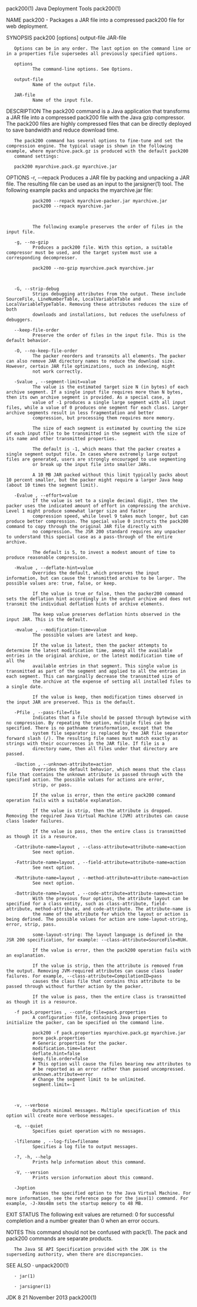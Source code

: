 pack200(1)                                                                                  Java Deployment Tools                                                                                  pack200(1)



NAME
       pack200 - Packages a JAR file into a compressed pack200 file for web deployment.

SYNOPSIS
       pack200 [options] output-file JAR-file

       Options can be in any order. The last option on the command line or in a properties file supersedes all previously specified options.

       options
              The command-line options. See Options.

       output-file
              Name of the output file.

       JAR-file
              Name of the input file.

DESCRIPTION
       The pack200 command is a Java application that transforms a JAR file into a compressed pack200 file with the Java gzip compressor. The pack200 files are highly compressed files that can be directly
       deployed to save bandwidth and reduce download time.

       The pack200 command has several options to fine-tune and set the compression engine. The typical usage is shown in the following example, where myarchive.pack.gz is produced with the default pack200
       command settings:

       pack200 myarchive.pack.gz myarchive.jar


OPTIONS
       -r, --repack
              Produces a JAR file by packing and unpacking a JAR file. The resulting file can be used as an input to the jarsigner(1) tool. The following example packs and unpacks the myarchive.jar file:

              pack200 --repack myarchive-packer.jar myarchive.jar
              pack200 --repack myarchive.jar



              The following example preserves the order of files in the input file.

       -g, --no-gzip
              Produces a pack200 file. With this option, a suitable compressor must be used, and the target system must use a corresponding decompresser.

              pack200 --no-gzip myarchive.pack myarchive.jar



       -G, --strip-debug
              Strips debugging attributes from the output. These include SourceFile, LineNumberTable, LocalVariableTable and LocalVariableTypeTable. Removing these attributes reduces the size of both
              downloads and installations, but reduces the usefulness of debuggers.

       --keep-file-order
              Preserve the order of files in the input file. This is the default behavior.

       -O, --no-keep-file-order
              The packer reorders and transmits all elements. The packer can also remove JAR directory names to reduce the download size. However, certain JAR file optimizations, such as indexing, might
              not work correctly.

       -Svalue , --segment-limit=value
              The value is the estimated target size N (in bytes) of each archive segment. If a single input file requires more than N bytes, then its own archive segment is provided. As a special case, a
              value of -1 produces a single large segment with all input files, while a value of 0 produces one segment for each class. Larger archive segments result in less fragmentation and better
              compression, but processing them requires more memory.

              The size of each segment is estimated by counting the size of each input file to be transmitted in the segment with the size of its name and other transmitted properties.

              The default is -1, which means that the packer creates a single segment output file. In cases where extremely large output files are generated, users are strongly encouraged to use segmenting
              or break up the input file into smaller JARs.

              A 10 MB JAR packed without this limit typically packs about 10 percent smaller, but the packer might require a larger Java heap (about 10 times the segment limit).

       -Evalue , --effort=value
              If the value is set to a single decimal digit, then the packer uses the indicated amount of effort in compressing the archive. Level 1 might produce somewhat larger size and faster
              compression speed, while level 9 takes much longer, but can produce better compression. The special value 0 instructs the pack200 command to copy through the original JAR file directly with
              no compression. The JSR 200 standard requires any unpacker to understand this special case as a pass-through of the entire archive.

              The default is 5, to invest a modest amount of time to produce reasonable compression.

       -Hvalue , --deflate-hint=value
              Overrides the default, which preserves the input information, but can cause the transmitted archive to be larger. The possible values are: true, false, or keep.

              If the value is true or false, then the packer200 command sets the deflation hint accordingly in the output archive and does not transmit the individual deflation hints of archive elements.

              The keep value preserves deflation hints observed in the input JAR. This is the default.

       -mvalue , --modification-time=value
              The possible values are latest and keep.

              If the value is latest, then the packer attempts to determine the latest modification time, among all the available entries in the original archive, or the latest modification time of all the
              available entries in that segment. This single value is transmitted as part of the segment and applied to all the entries in each segment. This can marginally decrease the transmitted size of
              the archive at the expense of setting all installed files to a single date.

              If the value is keep, then modification times observed in the input JAR are preserved. This is the default.

       -Pfile , --pass-file=file
              Indicates that a file should be passed through bytewise with no compression. By repeating the option, multiple files can be specified. There is no pathname transformation, except that the
              system file separator is replaced by the JAR file separator forward slash (/). The resulting file names must match exactly as strings with their occurrences in the JAR file. If file is a
              directory name, then all files under that directory are passed.

       -Uaction , --unknown-attribute=action
              Overrides the default behavior, which means that the class file that contains the unknown attribute is passed through with the specified action. The possible values for actions are error,
              strip, or pass.

              If the value is error, then the entire pack200 command operation fails with a suitable explanation.

              If the value is strip, then the attribute is dropped. Removing the required Java Virtual Machine (JVM) attributes can cause class loader failures.

              If the value is pass, then the entire class is transmitted as though it is a resource.

       -Cattribute-name=layout , --class-attribute=attribute-name=action
              See next option.

       -Fattribute-name=layout , --field-attribute=attribute-name=action
              See next option.

       -Mattribute-name=layout , --method-attribute=attribute-name=action
              See next option.

       -Dattribute-name=layout , --code-attribute=attribute-name=action
              With the previous four options, the attribute layout can be specified for a class entity, such as class-attribute, field-attribute, method-attribute, and code-attribute. The attribute-name is
              the name of the attribute for which the layout or action is being defined. The possible values for action are some-layout-string, error, strip, pass.

              some-layout-string: The layout language is defined in the JSR 200 specification, for example: --class-attribute=SourceFile=RUH.

              If the value is error, then the pack200 operation fails with an explanation.

              If the value is strip, then the attribute is removed from the output. Removing JVM-required attributes can cause class loader failures. For example, --class-attribute=CompilationID=pass
              causes the class file that contains this attribute to be passed through without further action by the packer.

              If the value is pass, then the entire class is transmitted as though it is a resource.

       -f pack.properties , --config-file=pack.properties
              A configuration file, containing Java properties to initialize the packer, can be specified on the command line.

              pack200 -f pack.properties myarchive.pack.gz myarchive.jar
              more pack.properties
              # Generic properties for the packer.
              modification.time=latest
              deflate.hint=false
              keep.file.order=false
              # This option will cause the files bearing new attributes to
              # be reported as an error rather than passed uncompressed.
              unknown.attribute=error
              # Change the segment limit to be unlimited.
              segment.limit=-1



       -v, --verbose
              Outputs minimal messages. Multiple specification of this option will create more verbose messages.

       -q, --quiet
              Specifies quiet operation with no messages.

       -lfilename , --log-file=filename
              Specifies a log file to output messages.

       -?, -h, --help
              Prints help information about this command.

       -V, --version
              Prints version information about this command.

       -Joption
              Passes the specified option to the Java Virtual Machine. For more information, see the reference page for the java(1) command. For example, -J-Xms48m sets the startup memory to 48 MB.

EXIT STATUS
       The following exit values are returned: 0 for successful completion and a number greater than 0 when an error occurs.

NOTES
       This command should not be confused with pack(1). The pack and pack200 commands are separate products.

       The Java SE API Specification provided with the JDK is the superseding authority, when there are discrepancies.

SEE ALSO
       · unpack200(1)

       · jar(1)

       · jarsigner(1)



JDK 8                                                                                          21 November 2013                                                                                    pack200(1)
